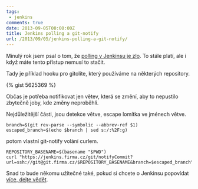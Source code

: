 ```yaml
---
tags:
 - jenkins
comments: true
date: 2013-09-05T00:00:00Z
title: Jenkins polling a git-notify
url: /2013/09/05/jenkins-polling-a-git-notify/
---
```


Minulý rok jsem psal o tom, že [polling v Jenkinsu je zlo](https://blog.prskavec.net/2012/06/jenkins-scm-polling-je-zlo/). To stále platí, ale i když máte tento přístup nemusí to stačit.

<!--more-->

Tady je příklad hooku pro gitolite, který používáme na některých repository.

{% gist 5625369 %}

Občas je potřeba notifikovat jen větev, která se změní, aby to nepustilo zbytečně joby, kde změny neproběhli.

Nejdůležitější části, jsou detekce větve, escape lomítka ve jménech větve.

    branch=$(git rev-parse --symbolic --abbrev-ref $1)
    escaped_branch=$(echo $branch | sed s:/:%2F:g)

potom vlastní git-notify volání curlem.

    REPOSITORY_BASENAME=$(basename "$PWD")
    curl "https://jenkins.firma.cz/git/notifyCommit?url=ssh://git@git.firma.cz/$REPOSITORY_BASENAME&branch=$escaped_branch"


Snad to bude někomu užitečné také, pokud si chcete o Jenkinsu popovídat [více, dejte vědět](https://blog.prskavec.net/skoleni/).
